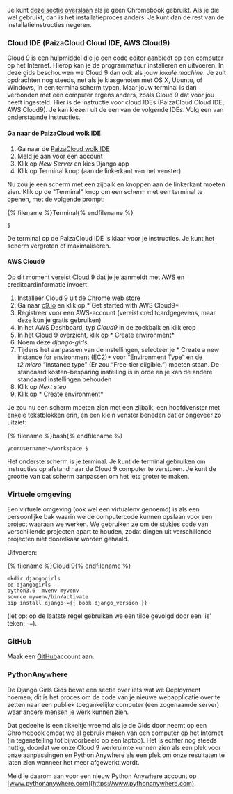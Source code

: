 Je kunt [deze sectie overslaan](http://tutorial.djangogirls.org/en/installation/#install-python) als je geen Chromebook gebruikt. Als je die wel gebruikt, dan is het installatieproces anders. Je kunt dan de rest van de installatieinstructies negeren.

### Cloud IDE (PaizaCloud Cloud IDE, AWS Cloud9)

Cloud 9 is een hulpmiddel die je een code editor aanbiedt op een computer op het Internet. Hierop kan je de programmatuur installeren en uitvoeren. In deze gids beschouwen we Cloud 9 dan ook als jouw *lokale machine*. Je zult opdrachten nog steeds, net als je klasgenoten met OS X, Ubuntu, of Windows, in een terminalscherm typen. Maar jouw terminal is dan verbonden met een computer ergens anders, zoals Cloud 9 dat voor jou heeft ingesteld. Hier is de instructie voor cloud IDEs (PaizaCloud Cloud IDE, AWS Cloud9). Je kan kiezen uit de een van de volgende IDEs. Volg een van onderstaande instructies.

#### Ga naar de PaizaCloud wolk IDE

1. Ga naar de [PaizaCloud wolk IDE](https://paiza.cloud/)
2. Meld je aan voor een account
3. Klik op *New Server* en kies Django app
4. Klik op Terminal knop (aan de linkerkant van het venster)

Nu zou je een scherm met een zijbalk en knoppen aan de linkerkant moeten zien. Klik op de "Terminal" knop om een scherm met een terminal te openen, met de volgende prompt:

{% filename %}Terminal{% endfilename %}

    $
    

De terminal op de PaizaCloud IDE is klaar voor je instructies. Je kunt het scherm vergroten of maximaliseren.

#### AWS Cloud9

Op dit moment vereist Cloud 9 dat je je aanmeldt met AWS en creditcardinformatie invoert.

1. Installeer Cloud 9 uit de [Chrome web store](https://chrome.google.com/webstore/detail/cloud9/nbdmccoknlfggadpfkmcpnamfnbkmkcp)
2. Ga naar [c9.io](https://c9.io) en klik op * Get started with AWS Cloud9*
3. Registreer voor een AWS-account (vereist creditcardgegevens, maar deze kun je gratis gebruiken)
4. In het AWS Dashboard, typ *Cloud9* in de zoekbalk en klik erop
5. In het Cloud 9 overzicht, klik op * Create environment*
6. Noem deze *django-girls*
7. Tijdens het aanpassen van de instellingen, selecteer je * Create a new instance for environment (EC2)* voor “Environment Type” en de *t2.micro* “Instance type” (Er zou “Free-tier eligible.”) moeten staan. De standaard kosten-besparing instelling is in orde en je kan de andere standaard instellingen behouden
8. Klik op *Next step*
9. Klik op * Create environment*

Je zou nu een scherm moeten zien met een zijbalk, een hoofdvenster met enkele tekstblokken erin, en een klein venster beneden dat er ongeveer zo uitziet:

{% filename %}bash{% endfilename %}

    yourusername:~/workspace $
    

Het onderste scherm is je terminal. Je kunt de terminal gebruiken om instructies op afstand naar de Cloud 9 computer te versturen. Je kunt de grootte van dat scherm aanpassen om het iets groter te maken.

### Virtuele omgeving

Een virtuele omgeving (ook wel een virtualenv genoemd) is als een persoonlijke bak waarin we de computercode kunnen opslaan voor een project waaraan we werken. We gebruiken ze om de stukjes code van verschillende projecten apart te houden, zodat dingen uit verschillende projecten niet doorelkaar worden gehaald.

Uitvoeren:

{% filename %}Cloud 9{% endfilename %}

    mkdir djangogirls
    cd djangogirls
    python3.6 -mvenv myvenv
    source myvenv/bin/activate
    pip install django~={{ book.django_version }}
    

(let op: op de laatste regel gebruiken we een tilde gevolgd door een 'is' teken: `~=`).

### GitHub

Maak een [GitHub](https://github.com)account aan.

### PythonAnywhere

De Django Girls Gids bevat een sectie over iets wat we Deployment noemen; dit is het proces om de code van je nieuwe webapplicatie over te zetten naar een publiek toegankelijke computer (een zogenaamde server) waar andere mensen je werk kunnen zien.

Dat gedeelte is een tikkeltje vreemd als je de Gids door neemt op een Chromebook omdat we al gebruik maken van een computer op het Internet (in tegenstelling tot bijvoorbeeld op een laptop). Het is echter nog steeds nuttig, doordat we onze Cloud 9 werkruimte kunnen zien als een plek voor onze aanpassingen en Python Anywhere als een plek om onze resultaten te laten zien wanneer het meer afgewerkt wordt.

Meld je daarom aan voor een nieuw Python Anywhere account op [www.pythonanywhere.com](https://www.pythonanywhere.com).